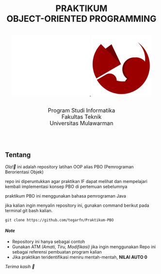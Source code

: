 <div align="center">
    <h1>PRAKTIKUM<br><b>OBJECT-ORIENTED PROGRAMMING</b></h1><br>
    <div>
        <a href="https://www.instagram.com/praktikumif.unmul/">
            <img src="assets/ascii.png" alt="ASCII" height="200">
            <img src="assets/labif.png" alt="LabIF" height="200">
        </a>
    </div>
</div>
<br>
<div align="center">
    <p style="font-size: 18px;">
        Program Studi Informatika<br>
        Fakultas Teknik<br>
        Universitas Mulawarman
    </p>
</div>
<br><br>

## Tentang
_Ola!👋_ ini adalah repository latihan OOP alias PBO (Pemrograman Berorientasi Objek)

repo ini diperuntukkan agar praktikan IF dapat melihat dan mempelajari kembali implementasi konsep PBO di pertemuan sebelumnya

praktikum PBO ini menggunakan bahasa pemrograman Java

jika kalian ingin menyalin repository ini, gunakan command berikut pada terminal git bash kalian.

    git clone https://github.com/tegarfn/Praktikum-PBO

#### _Note_
- Repository ini hanya sebagai contoh
- Gunakan ATM _(Amati, Tiru, Modifikasi)_ jika ingin menggunakan Repo ini sebagai referensi pembuatan program kalian
- Jika praktikan teridentifikasi meniru mentah-mentah, **NILAI AUTO 0**

_Terima kasih 🙏_


